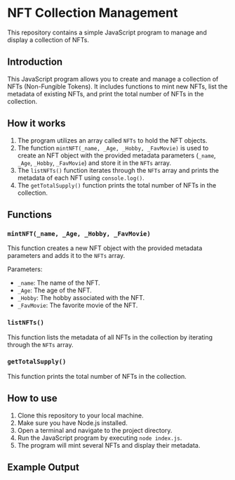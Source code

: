 # NFT Collection Management

This repository contains a simple JavaScript program to manage and display a collection of NFTs.

## Introduction

This JavaScript program allows you to create and manage a collection of NFTs (Non-Fungible Tokens). It includes functions to mint new NFTs, list the metadata of existing NFTs, and print the total number of NFTs in the collection.

## How it works

1. The program utilizes an array called `NFTs` to hold the NFT objects.
2. The function `mintNFT(_name, _Age, _Hobby, _FavMovie)` is used to create an NFT object with the provided metadata parameters (`_name`, `_Age`, `_Hobby`, `_FavMovie`) and store it in the `NFTs` array.
3. The `listNFTs()` function iterates through the `NFTs` array and prints the metadata of each NFT using `console.log()`.
4. The `getTotalSupply()` function prints the total number of NFTs in the collection.

## Functions

### `mintNFT(_name, _Age, _Hobby, _FavMovie)`

This function creates a new NFT object with the provided metadata parameters and adds it to the `NFTs` array.

Parameters:

- `_name`: The name of the NFT.
- `_Age`: The age of the NFT.
- `_Hobby`: The hobby associated with the NFT.
- `_FavMovie`: The favorite movie of the NFT.

### `listNFTs()`

This function lists the metadata of all NFTs in the collection by iterating through the `NFTs` array.

### `getTotalSupply()`

This function prints the total number of NFTs in the collection.

## How to use

1. Clone this repository to your local machine.
2. Make sure you have Node.js installed.
3. Open a terminal and navigate to the project directory.
4. Run the JavaScript program by executing `node index.js`.
5. The program will mint several NFTs and display their metadata.

## Example Output


